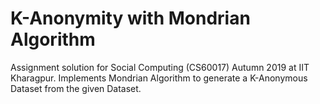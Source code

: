 # K-Anonymity with Mondrian Algorithm
 Assignment solution for Social Computing (CS60017) Autumn 2019 at IIT Kharagpur. Implements Mondrian Algorithm to generate a K-Anonymous Dataset from the given Dataset.
